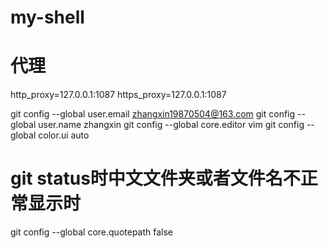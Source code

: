 # my-shell


# 代理
http_proxy=127.0.0.1:1087 https_proxy=127.0.0.1:1087


git config --global user.email zhangxin19870504@163.com
git config --global user.name zhangxin
git config --global core.editor vim
git config --global color.ui auto
# git status时中文文件夹或者文件名不正常显示时
git config --global core.quotepath false
